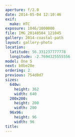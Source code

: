 ```yaml
---
aperture: f/2.0
date: 2014-05-04 12:10:46
exif:
  make: HTC
exposure: 1046/1000000
file: IMG_20140504_121045
gallery: 2014-coastal-path
layout: gallery-photo
location:
  latitude: 56.331237777778
  longitude: -2.7694325555556
model: One S
next: b8be28e
ordering: 2
previous: 754d0d7
sizes:
  640w:
    height: 362
    width: 640
  200x200:
    height: 200
    width: 200
  96x96:
    height: 96
    width: 96
title: 
---
```

